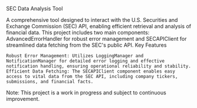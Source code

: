 SEC Data Analysis Tool

A comprehensive tool designed to interact with the U.S. Securities and Exchange Commission (SEC) API, enabling efficient retrieval and analysis of financial data. This project includes two main components: AdvancedErrorHandler for robust error management and SECAPIClient for streamlined data fetching from the SEC's public API.
Key Features

    Robust Error Management: Utilizes LoggingManager and NotificationManager for detailed error logging and effective notification handling, ensuring operational reliability and stability.
    Efficient Data Fetching: The SECAPIClient component enables easy access to vital data from the SEC API, including company tickers, submissions, and financial facts.

Note: This project is a work in progress and subject to continuous improvement.